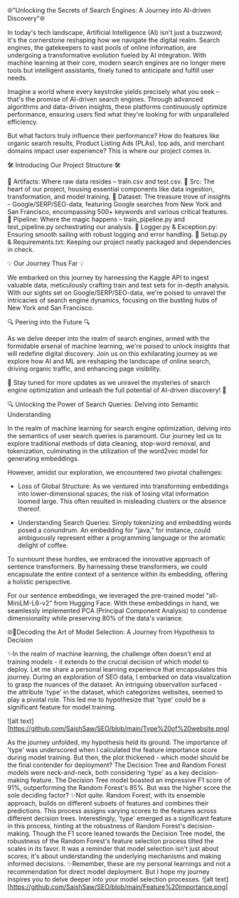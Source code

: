 🌐"Unlocking the Secrets of Search Engines: A Journey into AI-driven Discovery"🌐


In today's tech landscape, Artificial Intelligence (AI) isn't just a buzzword; it's the cornerstone reshaping how we navigate the digital realm. Search engines, the gatekeepers to vast pools of online information, are undergoing a transformative evolution fueled by AI integration. With machine learning at their core, modern search engines are no longer mere tools but intelligent assistants, finely tuned to anticipate and fulfill user needs.

Imagine a world where every keystroke yields precisely what you seek – that's the promise of AI-driven search engines. Through advanced algorithms and data-driven insights, these platforms continuously optimize performance, ensuring users find what they're looking for with unparalleled efficiency.

But what factors truly influence their performance? How do features like organic search results, Product Listing Ads (PLAs), top ads, and merchant domains impact user experience? This is where our project comes in.

🛠️ Introducing Our Project Structure 🛠️

📂 Artifacts: Where raw data resides – train.csv and test.csv.
📂 Src: The heart of our project, housing essential components like data ingestion, transformation, and model training.
📂 Dataset: The treasure trove of insights – Google/SERP/SEO-data, featuring Google searches from New York and San Francisco, encompassing 500+ keywords and various critical features.
📂 Pipeline: Where the magic happens – train_pipeline.py and test_pipeline.py orchestrating our analysis.
📂 Logger.py & Exception.py: Ensuring smooth sailing with robust logging and error handling.
📂 Setup.py & Requirements.txt: Keeping our project neatly packaged and dependencies in check.

💡 Our Journey Thus Far 💡

We embarked on this journey by harnessing the Kaggle API to ingest valuable data, meticulously crafting train and test sets for in-depth analysis. With our sights set on Google/SERP/SEO-data, we're poised to unravel the intricacies of search engine dynamics, focusing on the bustling hubs of New York and San Francisco.

🔍 Peering into the Future 🔍

As we delve deeper into the realm of search engines, armed with the formidable arsenal of machine learning, we're poised to unlock insights that will redefine digital discovery. Join us on this exhilarating journey as we explore how AI and ML are reshaping the landscape of online search, driving organic traffic, and enhancing page visibility.

🌟 Stay tuned for more updates as we unravel the mysteries of search engine optimization and unleash the full potential of AI-driven discovery! 🌟



🔍 Unlocking the Power of Search Queries: Delving into Semantic Understanding

In the realm of machine learning for search engine optimization, delving into the semantics of user search queries is paramount. Our journey led us to explore traditional methods of data cleaning, stop-word removal, and tokenization, culminating in the utilization of the word2vec model for generating embeddings.

However, amidst our exploration, we encountered two pivotal challenges:

* Loss of Global Structure: As we ventured into transforming embeddings into lower-dimensional spaces, the risk of losing vital information loomed large. This often resulted in misleading clusters or the absence thereof.

* Understanding Search Queries: Simply tokenizing and embedding words posed a conundrum. An embedding for "java," for instance, could ambiguously represent either a programming language or the aromatic delight of coffee.

To surmount these hurdles, we embraced the innovative approach of sentence transformers. By harnessing these transformers, we could encapsulate the entire context of a sentence within its embedding, offering a holistic perspective.

For our sentence embeddings, we leveraged the pre-trained model "all-MiniLM-L6-v2" from Hugging Face. With these embeddings in hand, we seamlessly implemented PCA (Principal Component Analysis) to condense dimensionality while preserving 80% of the data's variance.

🌐📑Decoding the Art of Model Selection: A Journey from Hypothesis to Decision

✨In the realm of machine learning, the challenge often doesn't end at training models - it extends to the crucial decision of which model to deploy. Let me share a personal learning experience that encapsulates this journey.
During an exploration of SEO data, I embarked on data visualization to grasp the nuances of the dataset. An intriguing observation surfaced - the attribute 'type' in the dataset, which categorizes websites, seemed to play a pivotal role. This led me to hypothesize that 'type' could be a significant feature for model training.

![alt text][https://github.com/SaishSaw/SEO/blob/main/Type%20of%20website.png]

As the journey unfolded, my hypothesis held its ground. The importance of 'type' was underscored when I calculated the feature importance score during model training. But then, the plot thickened - which model should be the final contender for deployment?
The Decision Tree and Random Forest models were neck-and-neck, both considering 'type' as a key decision-making feature. The Decision Tree model boasted an impressive F1 score of 91%, outperforming the Random Forest's 85%. But was the higher score the sole deciding factor?
✨Not quite. Random Forest, with its ensemble approach, builds on different subsets of features and combines their predictions. This process assigns varying scores to the features across different decision trees. Interestingly, 'type' emerged as a significant feature in this process, hinting at the robustness of Random Forest's decision-making.
Though the F1 score leaned towards the Decision Tree model, the robustness of the Random Forest's feature selection process tilted the scales in its favor. It was a reminder that model selection isn't just about scores; it's about understanding the underlying mechanisms and making informed decisions.
✨Remember, these are my personal learnings and not a recommendation for direct model deployment. But I hope my journey inspires you to delve deeper into your model selection processes.
![alt text][https://github.com/SaishSaw/SEO/blob/main/Feature%20importance.png]
